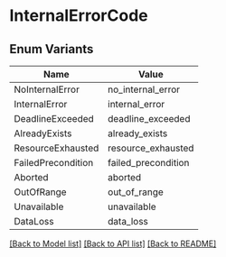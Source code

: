 # InternalErrorCode

## Enum Variants

| Name | Value |
|---- | -----|
| NoInternalError | no_internal_error |
| InternalError | internal_error |
| DeadlineExceeded | deadline_exceeded |
| AlreadyExists | already_exists |
| ResourceExhausted | resource_exhausted |
| FailedPrecondition | failed_precondition |
| Aborted | aborted |
| OutOfRange | out_of_range |
| Unavailable | unavailable |
| DataLoss | data_loss |


[[Back to Model list]](../README.md#documentation-for-models) [[Back to API list]](../README.md#documentation-for-api-endpoints) [[Back to README]](../README.md)


